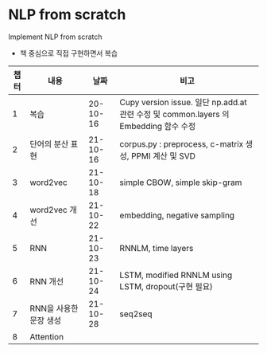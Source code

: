 # NLP from scratch

Implement NLP from scratch
- 책 중심으로 직접 구현하면서 복습

|챕터|내용|날짜|비고|
|-|---|------|---|
|1|복습|20-10-16|Cupy version issue. 일단 np.add.at 관련 수정 및 common.layers 의 Embedding 함수 수정|
|2|단어의 분산 표현|21-10-16|corpus.py : preprocess, c-matrix 생성, PPMI 계산 및 SVD|
|3|word2vec|21-10-18|simple CBOW, simple skip-gram|
|4|word2vec 개선|21-10-22|embedding, negative sampling|
|5|RNN|21-10-23|RNNLM, time layers|
|6|RNN 개선|21-10-24|LSTM, modified RNNLM using LSTM, dropout(구현 필요)|
|7|RNN을 사용한 문장 생성|21-10-28|seq2seq|
|8|Attention|||

